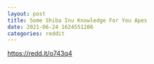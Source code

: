 ```yaml
--- 
layout: post 
title: Some Shiba Inu Knowledge For You Apes 
date: 2021-06-24 1624551206 
categories: reddit 
--- 
```

https://redd.it/o743q4